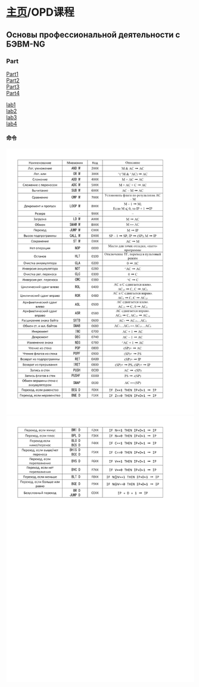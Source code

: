# [主页](../README.md)/OPD课程

## Основы профессиональной деятельности c БЭВМ-NG

### Part
[Part1](/OPD/Part1.md)  
[Part2](/OPD/Part2.md)  
[Part3](/OPD/Part3.md)  
[Part4](/OPD/Part4.md)

[lab1](/OPD/lab/lab1/quesOfLab1.md)  
[lab2](/OPD/lab/lab2/lab2.md)  
[lab3](/OPD/lab/lab3/readme.md)  
[lab4](/OPD/lab/lab4/readme.md)  

#### 命令
![](./Picture/command.png)
![](./Picture/command1.png)